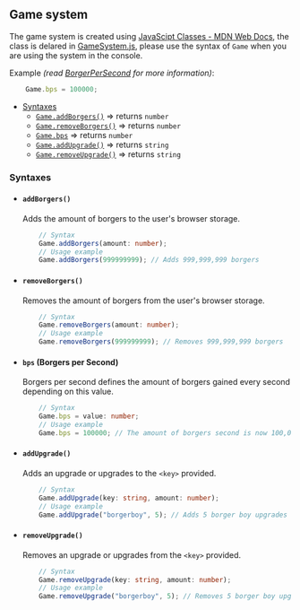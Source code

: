 ## Game system
The game system is created using [JavaScipt Classes - MDN Web Docs](https://developer.mozilla.org/en-US/docs/Web/JavaScript/Reference/Classes), the class is delared in [GameSystem.js](./js/GameSystem.js), please use the syntax of `Game` when you are using the system in the console.

Example *(read [BorgerPerSecond](#bps-borgers-per-second) for more information)*:
```typescript
    Game.bps = 100000;
```
* [Syntaxes](#syntaxes)
    * [`Game.addBorgers()`](#addborgers) => returns `number`
    * [`Game.removeBorgers()`](#removeborgers) => returns `number`
    * [`Game.bps`](#bps-borgers-per-second) => returns `number`
    * [`Game.addUpgrade()`](#addUpgrade) => returns `string`
    * [`Game.removeUpgrade()`](#removeUpgrade) => returns `string`
### Syntaxes
* #### `addBorgers()`
    Adds the amount of borgers to the user's browser storage.

    ```typescript
        // Syntax
        Game.addBorgers(amount: number);
        // Usage example
        Game.addBorgers(999999999); // Adds 999,999,999 borgers
    ```
* #### `removeBorgers()`
    Removes the amount of borgers from the user's browser storage.

    ```typescript
        // Syntax
        Game.removeBorgers(amount: number);
        // Usage example
        Game.removeBorgers(999999999); // Removes 999,999,999 borgers
    ```
* #### `bps` (Borgers per Second)
    Borgers per second defines the amount of borgers gained every second depending on this value.

    ```typescript
        // Syntax
        Game.bps = value: number;
        // Usage example
        Game.bps = 100000; // The amount of borgers second is now 100,000
    ```
* #### `addUpgrade()`
    Adds an upgrade or upgrades to the `<key>` provided.

    ```typescript
        // Syntax
        Game.addUpgrade(key: string, amount: number);  
        // Usage example
        Game.addUpgrade("borgerboy", 5); // Adds 5 borger boy upgrades
    ```
* #### `removeUpgrade()`
    Removes an upgrade or upgrades from the `<key>` provided.

    ```typescript
        // Syntax
        Game.removeUpgrade(key: string, amount: number);  
        // Usage example
        Game.removeUpgrade("borgerboy", 5); // Removes 5 borger boy upgrades
    ```